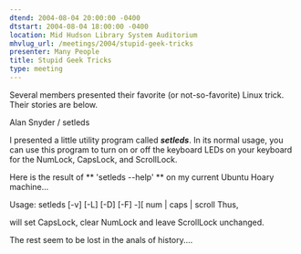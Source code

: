 ```yaml
---
dtend: 2004-08-04 20:00:00 -0400
dtstart: 2004-08-04 18:00:00 -0400
location: Mid Hudson Library System Auditorium
mhvlug_url: /meetings/2004/stupid-geek-tricks
presenter: Many People
title: Stupid Geek Tricks
type: meeting
---
```



Several members presented their favorite (or not-so-favorite) Linux trick. Their stories are below.

Alan Snyder / setleds

I presented a little utility program called ***setleds***. In its normal usage, you can use this program to turn on or off the keyboard LEDs on your keyboard for the NumLock, CapsLock, and ScrollLock.

Here is the result of ** 'setleds --help' ** on my current Ubuntu Hoary machine...

Usage:  setleds [-v] [-L] [-D] [-F] -][ num | caps | scroll  Thus,

will set CapsLock, clear NumLock and leave ScrollLock unchanged.

The rest seem to be lost in the anals of history....